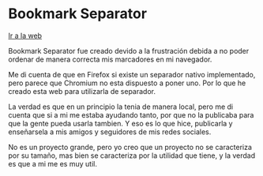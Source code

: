 <div>
    <h1>Bookmark Separator</h1>
    <a target="_blank" rel="noreferrer nofollow noopener" href="https://bookmark-separator.area120.ruxwez.ga/">Ir a la web</a>
</div>

Bookmark Separator fue creado devido a la frustración debida a no poder ordenar de manera correcta mis marcadores en mi navegador.

Me di cuenta de que en Firefox si existe un separador nativo implementado, pero parece que Chromium no esta dispuesto a poner uno. Por lo que he creado esta web para utilizarla de separador.

La verdad es que en un principio la tenia de manera local, pero me di cuenta que si a mi me estaba ayudando tanto, por que no la publicaba para que la gente pueda usarla tambien. Y eso es lo que hice, publicarla y enseñarsela a mis amigos y seguidores de mis redes sociales.

No es un proyecto grande, pero yo creo que un proyecto no se caracteriza por su tamaño, mas bien se caracteriza por la utilidad que tiene, y la verdad es que a mi me es muy util.
